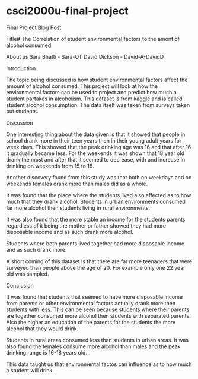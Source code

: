 # csci2000u-final-project
Final Project
Blog Post

Title# The Correlation of student environmental factors to the amont of alcohol consumed

About us 
Sara Bhatti - Sara-OT
David Dickson - David-A-DavidD

Introduction

The topic being discussed is how student environmental factors affect the amount of alcohol consumed. This project will look at how the environmental factors can be used to project and predict how much a student partakes in alcoholism. This dataset is from kaggle and is called student alcohol consumption. The data itself was taken from surveys taken but students.

Discussion

One interesting thing about the data given is that it showed that people in school drank more in their teen years then in their young adult years for week days. This showed that the peak drinking age was 16 and that after 16 it gradually became less. For the weekends it was shown that 18 year old drank the most and after that it seemed to decrease, with and increase in drinking on weekends from 15 to 18.

Another discovery found from this study was that both on weekdays and on weekends females drank more than males did as a whole.

It was found that the place where the students lived also affected as to how much that they drank alcohol. Students in urban environments consumed far more alcohol then students living in rural environments.

It was also found that the more stable an income for the students parents regardless of it being the mother or father showed they had more disposable income and as such drank more alcohol.

Students where both parents lived together had more disposable income and as such drank more.

A short coming of this dataset is that there are far more teenagers that were surveyed than people above the age of 20. For example only one 22 year old was sampled.

Conclusion

It was found that students that seemed to have more disposable income from parents or other environmental factors actually drank more then students with less. This can be seen because students where their parents are together consumed more alcohol then students with separated parents. Also the higher an education of the parents for the students the more alcohol that they would drink.

Students in rural areas consumed less than students in urban areas. It was also found the females consume more alcohol than males and the peak drinking range is 16-18 years old.

This data taught us that environmental factos can influence as to how much a student will drink.
